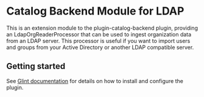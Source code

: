 # Catalog Backend Module for LDAP

This is an extension module to the plugin-catalog-backend plugin, providing an LdapOrgReaderProcessor that can be
used to ingest organization data from an LDAP server. This processor is useful if you want to import users and
groups from your Active Directory or another LDAP compatible server.

## Getting started

See [Glint documentation](https://glint.io/docs/integrations/ldap/org) for details on how to install
and configure the plugin.
